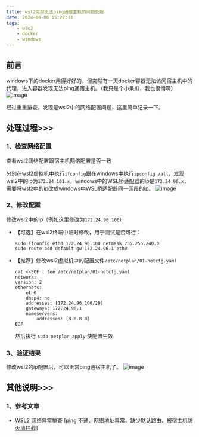 ```yaml
---
title: wsl2突然无法ping通宿主机的问题处理
date: 2024-06-06 15:22:13
tags: 
    - wls2
    - docker
    - windows
---
```


## 前言

windows下的docker用得好好的，但突然有一天docker容器无法访问宿主机中的代理，进入容器发现无法ping通宿主机。（我只是个小呆瓜，我也很懵啊）
![image](https://github.com/Samge0/samge-blog/assets/17336101/293ab6c5-d899-4581-97ee-e321e9572395)

经过重重排查，发现是wsl2中的网络配置问题，这里简单记录一下。


## 处理过程>>>
### 1、检查网络配置
查看wsl2网络配置跟宿主机网络配置是否一致

分别在wsl2虚拟机中执行`ifconfig`跟在windows中执行`ipconfig /all`，发现wsl2中的ip为`172.24.101.x`，windows中的WSL桥适配器的ip是`172.24.96.x`，需要将wsl2中的ip改成windows中WSL桥适配器同一网段的ip。
![image](https://github.com/Samge0/samge-blog/assets/17336101/4d27e4e2-b438-4bba-85e7-94adc2d890db)

### 2、修改配置
修改wsl2中的ip（例如这里修改为`172.24.96.100`）
- 【可选】在wsl2终端中临时修改，用于测试是否可行：
    ```shell
    sudo ifconfig eth0 172.24.96.100 netmask 255.255.240.0
    sudo route add default gw 172.24.96.1 eth0
    ```
- 【推荐】修改wsl2虚拟机中的配置文件`/etc/netplan/01-netcfg.yaml`
    ```text
    cat <<EOF | tee /etc/netplan/01-netcfg.yaml
    network:
    version: 2
    ethernets:
        eth0:
        dhcp4: no
        addresses: [172.24.96.100/20]
        gateway4: 172.24.96.1
        nameservers:
            addresses: [8.8.8.8]
    EOF
    ```
    然后执行 `sudo netplan apply` 使配置生效

### 3、验证结果
修改wsl2的ip配置后，可以正常ping通宿主机了。
![image](https://github.com/Samge0/samge-blog/assets/17336101/c318db43-5f42-4430-a1a9-9f0632540f6c)


## 其他说明>>>
### 1、参考文章
- [WSL2 网络异常排查 [ping 不通、网络地址异常、缺少默认路由、被宿主机防火墙拦截]](https://www.jianshu.com/p/ba2cf239ebe0)